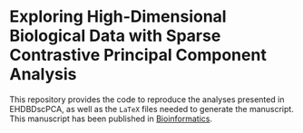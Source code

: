 
<!-- README.md is generated from README.Rmd. Please edit that file -->

# Exploring High-Dimensional Biological Data with Sparse Contrastive Principal Component Analysis

This repository provides the code to reproduce the analyses presented in
EHDBDscPCA, as well as the `LaTeX` files needed to generate the
manuscript. This manuscript has been published in
[Bioinformatics](https://doi.org/10.1093/bioinformatics/btaa176).
